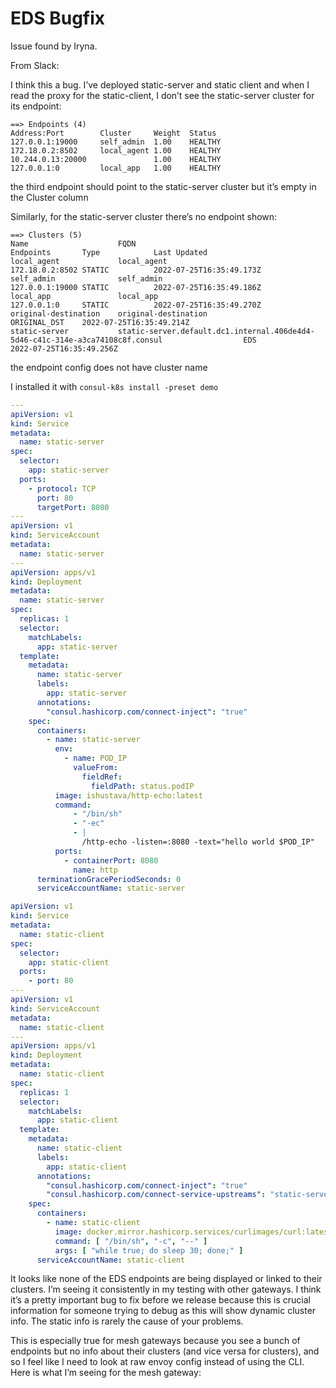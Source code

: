 # EDS Bugfix

Issue found by Iryna.

From Slack:

I think this a bug. I’ve deployed static-server and static client and when I 
read the proxy for the static-client, I don’t see the static-server cluster for 
its endpoint:

```
==> Endpoints (4)
Address:Port     	Cluster    	Weight	Status
127.0.0.1:19000  	self_admin 	1.00  	HEALTHY
172.18.0.2:8502  	local_agent	1.00  	HEALTHY
10.244.0.13:20000	           	1.00  	HEALTHY
127.0.0.1:0      	local_app  	1.00  	HEALTHY
```

the third endpoint should point to the static-server cluster but it’s empty in 
the Cluster column

Similarly, for the static-server cluster there’s no endpoint shown:

```
==> Clusters (5)
Name                	FQDN                                                                          	Endpoints      	Type        	Last Updated
local_agent         	local_agent                                                                   	172.18.0.2:8502	STATIC      	2022-07-25T16:35:49.173Z
self_admin          	self_admin                                                                    	127.0.0.1:19000	STATIC      	2022-07-25T16:35:49.186Z
local_app           	local_app                                                                     	127.0.0.1:0    	STATIC      	2022-07-25T16:35:49.270Z
original-destination	original-destination                                                          	               	ORIGINAL_DST	2022-07-25T16:35:49.214Z
static-server       	static-server.default.dc1.internal.406de4d4-5d46-c41c-314e-a3ca74108c8f.consul	               	EDS         	2022-07-25T16:35:49.256Z
```

the endpoint config does not have cluster name

I installed it with `consul-k8s install -preset demo`

``` yaml
---
apiVersion: v1
kind: Service
metadata:
  name: static-server
spec:
  selector:
    app: static-server
  ports:
    - protocol: TCP
      port: 80
      targetPort: 8080
---
apiVersion: v1
kind: ServiceAccount
metadata:
  name: static-server
---
apiVersion: apps/v1
kind: Deployment
metadata:
  name: static-server
spec:
  replicas: 1
  selector:
    matchLabels:
      app: static-server
  template:
    metadata:
      name: static-server
      labels:
        app: static-server
      annotations:
        "consul.hashicorp.com/connect-inject": "true"
    spec:
      containers:
        - name: static-server
          env:
            - name: POD_IP
              valueFrom:
                fieldRef:
                  fieldPath: status.podIP
          image: ishustava/http-echo:latest
          command:
              - "/bin/sh"
              - "-ec"
              - |
                /http-echo -listen=:8080 -text="hello world $POD_IP"
          ports:
            - containerPort: 8080
              name: http
      terminationGracePeriodSeconds: 0
      serviceAccountName: static-server
```

``` yaml
apiVersion: v1
kind: Service
metadata:
  name: static-client
spec:
  selector:
    app: static-client
  ports:
    - port: 80
---
apiVersion: v1
kind: ServiceAccount
metadata:
  name: static-client
---
apiVersion: apps/v1
kind: Deployment
metadata:
  name: static-client
spec:
  replicas: 1
  selector:
    matchLabels:
      app: static-client
  template:
    metadata:
      name: static-client
      labels:
        app: static-client
      annotations:
        "consul.hashicorp.com/connect-inject": "true"
        "consul.hashicorp.com/connect-service-upstreams": "static-server:1234"
    spec:
      containers:
        - name: static-client
          image: docker.mirror.hashicorp.services/curlimages/curl:latest
          command: [ "/bin/sh", "-c", "--" ]
          args: [ "while true; do sleep 30; done;" ]
      serviceAccountName: static-client
```

It looks like none of the EDS endpoints are being displayed or linked to their 
clusters. I’m seeing it consistently in my testing with other gateways. I think 
it’s a pretty important bug to fix before we release because this is crucial 
information for someone trying to debug as this will show dynamic cluster info.
The static info is rarely the cause of your problems.

This is especially true for mesh gateways because you see a bunch of endpoints 
but no info about their clusters (and vice versa for clusters), and so I feel 
like I need to look at raw envoy config instead of using the CLI. Here is what 
I’m seeing for the mesh gateway:



